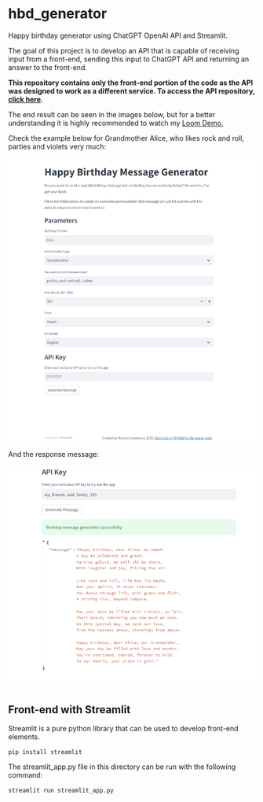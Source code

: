 # hbd_generator
Happy birthday generator using ChatGPT OpenAI API and Streamlit.

The goal of this project is to develop an API that is capable of receiving input from a front-end, sending this input to ChatGPT API and returning an answer to the front-end. 

**This repository contains only the front-end portion of the code as the API was designed to work as a different service. To access the API repository, [click here](https://github.com/mcanabrava/hbd-generator-api/tree/main).**

The end result can be seen in the images below, but for a better understanding it is highly recommended to watch my [Loom Demo.](https://www.loom.com/share/c84191f941c648db96306447fcd258a1)

Check the example below for Grandmother Alice, who likes rock and roll, parties and violets very much:

![Form](images/streamlit_form.png)

And the response message:

![Response](images/formResponse.png)


## Front-end with Streamlit

Streamlit is a pure python library that can be used to develop front-end elements.

```
pip install streamlit
```

The streamlit_app.py file in this directory can be run with the following command:

```
streamlit run streamlit_app.py
```


